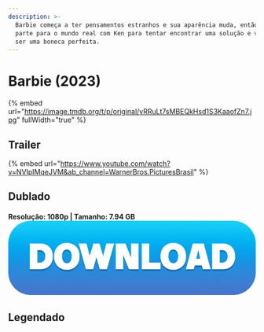 ```yaml
---
description: >-
  Barbie começa a ter pensamentos estranhos e sua aparência muda, então ela
  parte para o mundo real com Ken para tentar encontrar uma solução e voltar a
  ser uma boneca perfeita.
---
```


# Barbie (2023)

{% embed url="https://image.tmdb.org/t/p/original/yRRuLt7sMBEQkHsd1S3KaaofZn7.jpg" fullWidth="true" %}

## Trailer

{% embed url="https://www.youtube.com/watch?v=NVIpIMqeJVM&ab_channel=WarnerBros.PicturesBrasil" %}

## Dublado

#### Resolução: 1080p | Tamanho: 7.94 GB [<img src="../.gitbook/assets/DOWNLOAD button.png" alt="" data-size="line">](https://magnet/?xt=urn:btih:VWAS5AYFIMSOXXE62JLARCNBURLRXNH5\&dn=Barbie%202023%20WEB-DL%201080p%20x264%20FULLHD%20DUAL%205.1%20-%20REPACK\&tr=udp%3A%2F%2Ftracker.openbittorrent.com%3A80%2Fannounce)

## Legendado
